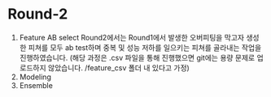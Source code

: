 # Round-2

1. Feature AB select
Round2에서는 Round1에서 발생한 오버피팅을 막고자 생성한 피쳐를 모두 ab test하며 중복 및 성능 저하를 일으키는 피쳐를 골라내는 작업을 진행하였습니다.
(해당 과정은 .csv 파일을 통해 진행했으면 git에는 용량 문제로 업로드하지 않았습니다. /feature_csv 폴더 내 있다고 가정)
2. Modeling
3. Ensemble
